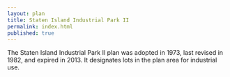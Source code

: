 ```yaml
---
layout: plan
title: Staten Island Industrial Park II
permalink: index.html
published: true
---
```


The Staten Island Industrial Park II plan was adopted in 1973, last revised in 1982, and expired in 2013. It designates lots in the plan area for industrial use.